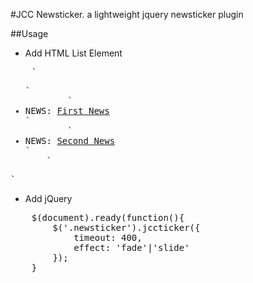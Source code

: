 #JCC Newsticker. a lightweight jquery newsticker plugin

##Usage
* Add HTML List Element
<pre>
	`<ul class="newsticker" id="newsticker">`
		`<li>NEWS: <a href="/news/details/news_id/1">First News</a></li>`
		`<li>NEWS: <a href="/news/details/news_id/2">Second News</a></li>`
	`</ul>`
</pre>
* Add jQuery
<pre>
	$(document).ready(function(){
		$('.newsticker').jccticker({
			timeout: 400,
			effect: 'fade'|'slide'
		});
	}
</pre>

